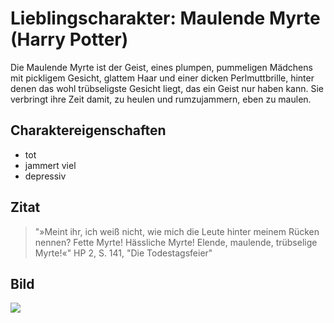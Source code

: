 # Lieblingscharakter: Maulende Myrte (Harry Potter)

Die Maulende Myrte ist der Geist, eines plumpen, pummeligen Mädchens mit pickligem Gesicht, glattem Haar und einer dicken Perlmuttbrille, hinter denen das wohl trübseligste Gesicht liegt, das ein Geist nur haben kann. Sie verbringt ihre Zeit damit, zu heulen und rumzujammern, eben zu maulen.

## Charaktereigenschaften
* tot
* jammert viel
* depressiv

## Zitat
> "»Meint ihr, ich weiß nicht, wie mich die Leute hinter meinem Rücken nennen?
> Fette Myrte! Hässliche Myrte! Elende, maulende, trübselige Myrte!«"
> HP 2, S. 141, "Die Todestagsfeier"

## Bild
<img src="https://www.hp-fc.de/infos/figuren/img/die_maulende_myrte.jpg"/>

